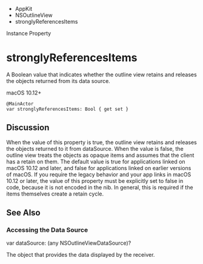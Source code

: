 

- AppKit
- NSOutlineView
-  stronglyReferencesItems 

Instance Property

# stronglyReferencesItems

A Boolean value that indicates whether the outline view retains and releases the objects returned from its data source.

macOS 10.12+

``` source
@MainActor
var stronglyReferencesItems: Bool { get set }
```

## Discussion

When the value of this property is true, the outline view retains and releases the objects returned to it from dataSource. When the value is false, the outline view treats the objects as opaque items and assumes that the client has a retain on them. The default value is true for applications linked on macOS 10.12 and later, and false for applications linked on earlier versions of macOS. If you require the legacy behavior and your app links in macOS 10.12 or later, the value of this property must be explicitly set to false in code, because it is not encoded in the nib. In general, this is required if the items themselves create a retain cycle.

## See Also

### Accessing the Data Source

var dataSource: (any NSOutlineViewDataSource)?

The object that provides the data displayed by the receiver.

